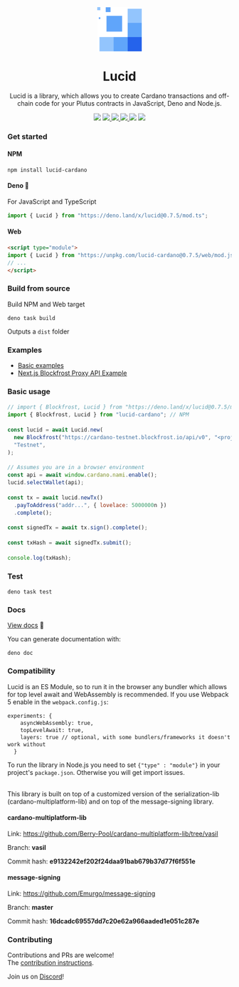 <p align="center">
  <img width="100px" src="./logo/lucid.svg" align="center"/>
  <h1 align="center">Lucid</h1>
  <p align="center">Lucid is a library, which allows you to create Cardano transactions and off-chain code for your Plutus contracts in JavaScript, Deno and Node.js.</p>

<p align="center">
    <img src="https://img.shields.io/github/commit-activity/m/berry-pool/lucid?style=for-the-badge" />
    <a href="https://www.npmjs.com/package/lucid-cardano">
      <img src="https://img.shields.io/npm/v/lucid-cardano?style=for-the-badge" />
    </a>
     <a href="https://doc.deno.land/https://deno.land/x/lucid/mod.ts">
      <img src="https://img.shields.io/readthedocs/cardano-lucid?style=for-the-badge" />
    </a>
    <a href="https://www.npmjs.com/package/lucid-cardano">
      <img src="https://img.shields.io/npm/dw/lucid-cardano?style=for-the-badge" />
    </a>
    <img src="https://img.shields.io/npm/l/lucid-cardano?style=for-the-badge" />
    <a href="https://twitter.com/spacebudzNFT">
      <img src="https://img.shields.io/twitter/follow/spacebudzNFT?style=for-the-badge&logo=twitter" />
    </a>
  </p>

</p>

### Get started

#### NPM

```
npm install lucid-cardano
```

#### Deno 🦕

For JavaScript and TypeScript

```js
import { Lucid } from "https://deno.land/x/lucid@0.7.5/mod.ts";
```

#### Web

```html
<script type="module">
import { Lucid } from "https://unpkg.com/lucid-cardano@0.7.5/web/mod.js"
// ...
</script>
```

### 

### Build from source

Build NPM and Web target

```
deno task build
```

Outputs a `dist` folder

### Examples

- [Basic examples](./src/examples/)
- [Next.js Blockfrost Proxy API Example](https://github.com/GGAlanSmithee/cardano-lucid-blockfrost-proxy-example)

### Basic usage

```js
// import { Blockfrost, Lucid } from "https://deno.land/x/lucid@0.7.5/mod.ts"; Deno
import { Blockfrost, Lucid } from "lucid-cardano"; // NPM

const lucid = await Lucid.new(
  new Blockfrost("https://cardano-testnet.blockfrost.io/api/v0", "<projectId>"),
  "Testnet",
);

// Assumes you are in a browser environment
const api = await window.cardano.nami.enable();
lucid.selectWallet(api);

const tx = await lucid.newTx()
  .payToAddress("addr...", { lovelace: 5000000n })
  .complete();

const signedTx = await tx.sign().complete();

const txHash = await signedTx.submit();

console.log(txHash);
```

### Test

```
deno task test
```

### Docs

[View docs](https://doc.deno.land/https://deno.land/x/lucid/mod.ts) 📖

You can generate documentation with:

```
deno doc
```

### Compatibility

Lucid is an ES Module, so to run it in the browser any bundler which allows for
top level await and WebAssembly is recommended. If you use Webpack 5 enable in
the `webpack.config.js`:

```
experiments: {
    asyncWebAssembly: true,
    topLevelAwait: true,
    layers: true // optional, with some bundlers/frameworks it doesn't work without
  }
```

To run the library in Node.js you need to set `{"type" : "module"}` in your
project's `package.json`. Otherwise you will get import issues.

<br />
This library is built on top of a customized version of the serialization-lib (cardano-multiplatform-lib) and on top of the message-signing library.

#### cardano-multiplatform-lib

Link: https://github.com/Berry-Pool/cardano-multiplatform-lib/tree/vasil

Branch: **vasil**

Commit hash: **e9132242ef202f24daa91bab679b37d77f6f551e**

#### message-signing

Link: https://github.com/Emurgo/message-signing

Branch: **master**

Commit hash: **16dcadc69557dd7c20e62a966aaded1e051c287e**

### Contributing

Contributions and PRs are welcome!\
The [contribution instructions](./CONTRIBUTING.md).

Join us on [Discord](https://discord.gg/82MWs63Tdm)!

